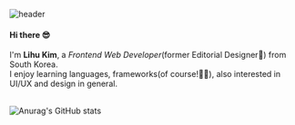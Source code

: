 ![header](https://capsule-render.vercel.app/api?type=cylinder&color=timeGradient&height=150&section=header&text=Hey%20I'm%20Lihu🦄&fontSize=50&animation=twinkling)

#### Hi there 😎

I'm **Lihu Kim**, a *Frontend Web Developer*(former Editorial Designer🎨) from South Korea. <br>
I enjoy learning languages, frameworks(of course!🙋‍♀️), also interested in UI/UX and design in general. 
<br><br>


![Anurag's GitHub stats](https://github-readme-stats.vercel.app/api?username=limelumo&show_icons=true&theme=radical)



